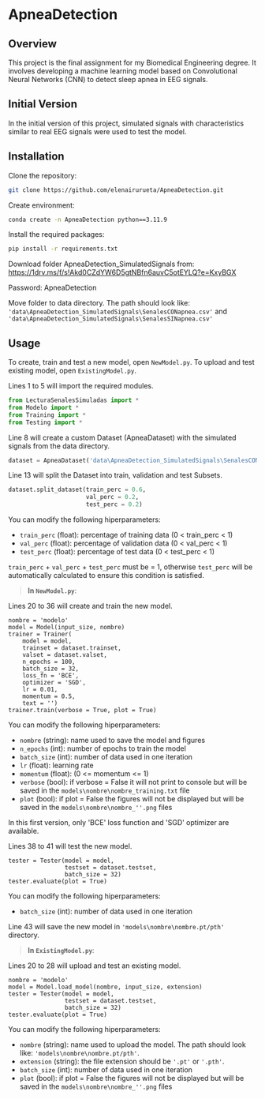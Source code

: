 # ApneaDetection
## Overview
This project is the final assignment for my Biomedical Engineering degree. It involves developing a machine learning model based on Convolutional Neural Networks (CNN) to detect sleep apnea in EEG signals.
## Initial Version
In the initial version of this project, simulated signals with characteristics similar to real EEG signals were used to test the model.
## Installation

Clone the repository:
```bash
git clone https://github.com/elenairurueta/ApneaDetection.git
```
Create environment:
```bash
conda create -n ApneaDetection python==3.11.9
```
Install the required packages:
```bash
pip install -r requirements.txt
```

Download folder ApneaDetection_SimulatedSignals from: https://1drv.ms/f/s!Akd0CZdYW6D5gtNBfn6auvC5otEYLQ?e=KxyBGX

Password: ApneaDetection

Move folder to data directory.
The path should look like: ```'data\ApneaDetection_SimulatedSignals\SenalesCONapnea.csv'``` and ```'data\ApneaDetection_SimulatedSignals\SenalesSINapnea.csv'```

## Usage
To create, train and test a new model, open ```NewModel.py```. To upload and test existing model, open ```ExistingModel.py```.

Lines 1 to 5 will import the required modules. 
```python
from LecturaSenalesSimuladas import *
from Modelo import *
from Training import *
from Testing import *
```
Line 8 will create a custom Dataset (ApneaDataset) with the simulated signals from the data directory.
```python
dataset = ApneaDataset('data\ApneaDetection_SimulatedSignals\SenalesCONapnea.csv', 'data\ApneaDetection_SimulatedSignals\SenalesSINapnea.csv')
```

Line 13 will split the Dataset into train, validation and test Subsets. 
```python
dataset.split_dataset(train_perc = 0.6, 
                      val_perc = 0.2, 
                      test_perc = 0.2)
```
You can modify the following hiperparameters:
- ```train_perc``` (float): percentage of training data (0 < train_perc < 1)
- ```val_perc``` (float): percentage of validation data (0 < val_perc < 1)
- ```test_perc``` (float): percentage of test data (0 < test_perc < 1)

```train_perc``` + ```val_perc``` + ```test_perc``` must be = 1, otherwise ```test_perc``` will be automatically calculated to ensure this condition is satisfied.

> **In ```NewModel.py```**:

Lines 20 to 36 will create and train the new model.
  ```pyhton
  nombre = 'modelo'
  model = Model(input_size, nombre)
  trainer = Trainer(
      model = model, 
      trainset = dataset.trainset, 
      valset = dataset.valset, 
      n_epochs = 100, 
      batch_size = 32, 
      loss_fn = 'BCE',
      optimizer = 'SGD',
      lr = 0.01, 
      momentum = 0.5,
      text = '')
  trainer.train(verbose = True, plot = True)
  ```
  You can modify the following hiperparameters:
  - ```nombre``` (string): name used to save the model and figures
  - ```n_epochs``` (int): number of epochs to train the model
  - ```batch_size``` (int): number of data used in one iteration
  - ```lr``` (float): learning rate
  - ```momentum``` (float): (0 <= momentum <= 1)
  - ```verbose``` (bool): if verbose = False it will not print to console but will be saved in the ```models\nombre\nombre_training.txt``` file
  - ```plot``` (bool): if plot = False the figures will not be displayed but will be saved in the ```models\nombre\nombre_''.png``` files
  
  In this first version, only 'BCE' loss function and 'SGD' optimizer are available.
  
  Lines 38 to 41 will test the new model. 
  ```pyhton
  tester = Tester(model = model, 
                  testset = dataset.testset, 
                  batch_size = 32)
  tester.evaluate(plot = True)
  ```
  You can modify the following hiperparameters:
  - ```batch_size``` (int): number of data used in one iteration
  
  Line 43 will save the new model in ```'models\nombre\nombre.pt/pth'``` directory.

> **In ```ExistingModel.py```**:

Lines 20 to 28 will upload and test an existing model. 
  ```pyhton
  nombre = 'modelo'
  model = Model.load_model(nombre, input_size, extension)
  tester = Tester(model = model, 
                  testset = dataset.testset, 
                  batch_size = 32)
  tester.evaluate(plot = True)
  ```
  You can modify the following hiperparameters:
  - ```nombre``` (string): name used to upload the model. The path should look like: ```'models\nombre\nombre.pt/pth'```. 
  - ```extension``` (string): the file extension should be ```'.pt'``` or ```'.pth'```. 
  - ```batch_size``` (int): number of data used in one iteration
  - ```plot``` (bool): if plot = False the figures will not be displayed but will be saved in the ```models\nombre\nombre_''.png``` files


